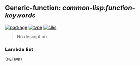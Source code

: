 ## Generic-function: ***common-lisp:function-keywords***
[![package](https://img.shields.io/badge/Package-COMMON--LISP-5f9ea0.svg?style=social&colorA=999999)](../) [![type](https://img.shields.io/badge/Type-Generic--Function-5f9ea0.svg?style=social&colorA=999999)](../#generic-function) [![clhs](https://img.shields.io/badge/CLHS-FUNCTION--KEYWORDS-5f9ea0.svg?style=social&colorA=999999)](http://www.lispworks.com/documentation/HyperSpec/Body/f_fn_kwd.htm) 

> No description.

### Lambda list
```
(METHOD)
```
